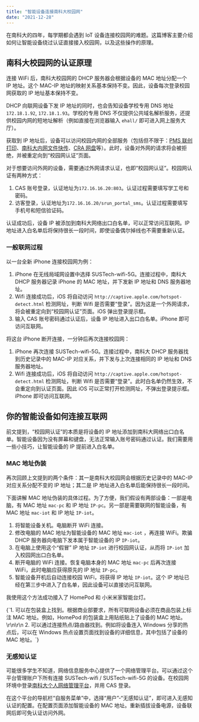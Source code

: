 ```yaml
---
title: "智能设备连接南科大校园网"
date: "2021-12-28"
---
```


在南科大的四年，每学期都会遇到 IoT 设备连接校园网的难题。这篇博客主要介绍如何让智能设备绕过认证直接接入校园网，以及这些操作的原理。

<!-- more -->

## 南科大校园网的认证原理

连接 WiFi 后，南科大校园网的 DHCP 服务器会根据设备的 MAC 地址分配一个 IP 地址。这个 MAC-IP 地址的映射关系基本保持不变。因此，设备每次登录校园网获取的 IP 地址基本保持不变。

<Dialog>
学计算机网络的同学们期末考试前记得背一下 DHCP 的全称。不用谢~
</Dialog>

DHCP 向联网设备下发 IP 地址的同时，也会告知设备学校专用 DNS 地址 `172.18.1.92`, `172.18.1.93`。学校的专用 DNS 不仅提供公共域名解析服务，还提供校园内网的短地址解析（例如直接在浏览器输入 `ehall/` 即可进入网上服务大厅）。

获取到 IP 地址后，设备可以访问校园内网的全部服务（包括但不限于：[PMS 联创打印](pms.sustech.edu.cn)、[南科大内网文件快传](send.cra.moe)、[CRA 网盘](dl.cra.moe)等）。此时，设备对外网的请求将会被拒绝，并被重定向到“校园网认证”页面。

对于想要访问外网的设备，需要通过外网请求认证，也即“校园网认证”。校园网认证有两种方式：

1. CAS 账号登录，认证地址为`172.16.16.20:803`。认证过程需要填写学工号和密码。
2. 访客登录，认证地址为`172.16.16.20/srun_portal_sms`。认证过程需要填写手机号和短信验证码。

认证成功后，设备 IP 被添加到南科大网络出口白名单，可以正常访问互联网。IP 地址进入白名单后将保持很长一段时间，即使设备偶尔掉线也不需要重新认证。

### 一般联网过程

以一台全新 iPhone 连接校园网为例：

1. iPhone 在无线局域网设置中选择 SUSTech-wifi-5G。连接过程中，南科大 DHCP 服务器记录 iPhone 的 MAC 地址，并下发新 IP 地址和 DNS 服务器地址。
2. Wifi 连接成功后，iOS 将自动访问 `http://captive.apple.com/hotspot-detect.html` 检测网址，判断 Wifi 是否需要“登录”。因为这是一个外网请求，将会被重定向到“校园网认证”页面。iOS 弹出登录提示框。
3. 输入 CAS 账号密码通过认证后，设备 IP 地址进入出口白名单。iPhone 即可访问互联网。

将这台 iPhone 断开连接，一分钟后再次连接校园网：

1. iPhone 再次连接 SUSTech-wifi-5G。连接过程中，南科大 DHCP 服务器找到历史记录中的 MAC-IP 对应关系，并下发与上次连接相同的 IP 地址和 DNS 服务器地址。
2. Wifi 连接成功后，iOS 将自动访问 `http://captive.apple.com/hotspot-detect.html` 检测网址，判断 Wifi 是否需要“登录”。此时白名单仍然生效，不会重定向到认证页面。因此 iOS 可以正常打开检测网址，不弹出登录提示框。iPhone 即可访问互联网。

## 你的智能设备如何连接互联网

前文提到，“校园网认证”的本质是将设备的 IP 地址添加到南科大网络出口白名单。智能设备因为没有屏幕和键盘，无法正常输入账号密码通过认证。我们需要用一些小技巧，让智能设备的 IP 提前进入白名单。

### MAC 地址伪装

再次回顾上文提到的两个条件：其一是南科大校园网会根据历史记录中的 MAC-IP 对应关系分配不变的 IP 地址；其二是 IP 地址进入白名单后能保持很长一段时间。

下面讲解 MAC 地址伪装的具体过程。为了方便，我们假设有两部设备：一部是电脑，有 MAC 地址 `mac-pc` 和 IP 地址 `IP-pc`。另一部是需要联网的智能设备，有 MAC 地址 `mac-iot` 和 IP 地址 `IP-iot`。

1. 将智能设备关机。电脑断开 WiFi 连接。
2. 修改电脑的 MAC 地址为智能设备的 MAC 地址 `mac-iot` ，再连接 WiFi。欺骗 DHCP 服务器向电脑下发本属于智能设备的 IP `IP-iot`。
3. 在电脑上使用这个“假冒” IP 地址 `IP-iot` 进行校园网认证，从而将 `IP-iot` 加入校园网出口白名单。
4. 断开电脑的 WiFi 连接。恢复电脑本身的 MAC 地址 `mac-pc` 后再次连接 WiFi，此时电脑应获得原先的 IP 地址 `IP-pc`。
5. 智能设备开机后自动连接校园 WiFi，将获得 IP 地址 `IP-iot`。这个 IP 地址已经在第三步中进入了白名单，因此设备可以直接访问互联网。

我使用这个方法成功接入了 HomePod 和 小米米家智能台灯。

<div className="flex flex-col space-y-2">
<Callout title="如何获取智能设备的 MAC 地址？">
{`1. 可以在包装盒上找到。根据商业部要求，所有可联网设备必须在商品包装上标注 MAC 地址。例如，HomePod 的包装盒上用贴纸贴上了设备的 MAC 地址。\r\n\r\n
2. 可以通过连接热点/路由器找到。例如将设备连入 Windows 分享的热点后，可以在 Windows 热点设置页面找到设备的详细信息，其中包括了设备的 MAC 地址。`}
</Callout>
<Callout title="如何修改电脑的 MAC 地址？" content="以 macOS 为例，只需要在断网条件下使用终端执行 `sudo ifconfig en0 ether <NEW MAC ADDRESS>` 即可。" />
</div>

### 无感知认证

<Dialog>
尝试多次均未成功。此方案仅供参考。
</Dialog>

可能很多学生不知道，网络信息服务中心提供了一个网络管理平台。可以通过这个平台管理账户下所有连接 SUSTech-wifi / SUSTech-wifi-5G 的设备。在校园网环境中登录[南科大个人网络管理平台](http://172.16.16.20:8900/home)，并用 CAS 登录。

在这个平台的导航栏“自服务菜单”中，选择“用户”-“无感知认证”，即可进入无感知认证的配置。在配置页面添加智能设备的 MAC 地址。重新插拔设备电源，设备联网后即可免认证访问外网。
